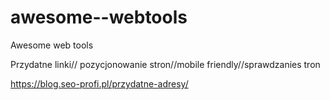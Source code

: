 # awesome--webtools
Awesome web tools




Przydatne linki// pozycjonowanie stron//mobile friendly//sprawdzanies tron

https://blog.seo-profi.pl/przydatne-adresy/
